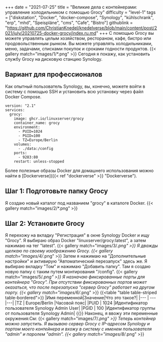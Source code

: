 +++
date = "2021-07-25"
title = "Великие дела с контейнерами: управление холодильником с помощью Grocy"
difficulty = "level-1"
tags = ["diskstation", "Docker", "docker-compose", "Synology", "kühlschrank", "erp", "mhd", "Speispläne", "cms", "Cafe", "Bistro"]
githublink = "https://github.com/ChristianKnedel/knedelverse/blob/main/content/post/2021/july/20210725-docker-grocy/index.ru.md"
+++
С помощью Grocy вы можете управлять целым хозяйством, рестораном, кафе, бистро или продовольственным рынком. Вы можете управлять холодильниками, меню, задачами, списками покупок и сроками годности продуктов.
{{< gallery match="images/1/*.png" >}}
Сегодня я покажу, как установить службу Grocy на дисковую станцию Synology.
## Вариант для профессионалов
Как опытный пользователь Synology, вы, конечно, можете войти в систему с помощью SSH и установить всю установку через файл Docker Compose.
```
version: "2.1"
services:
  grocy:
    image: ghcr.io/linuxserver/grocy
    container_name: grocy
    environment:
      - PUID=1024
      - PGID=100
      - TZ=Europe/Berlin
    volumes:
      - ./data:/config
    ports:
      - 9283:80
    restart: unless-stopped

```
Более полезные образы Docker для домашнего использования можно найти в [Dockerverse]({{< ref "dockerverse" >}} "Dockerverse").
## Шаг 1: Подготовьте папку Grocy
Я создаю новый каталог под названием "grocy" в каталоге Docker.
{{< gallery match="images/2/*.png" >}}

## Шаг 2: Установите Grocy
Я перехожу на вкладку "Регистрация" в окне Synology Docker и ищу "Grocy". Я выбираю образ Docker "linuxserver/grocy:latest", а затем нажимаю на тег "latest".
{{< gallery match="images/3/*.png" >}}
Я дважды щелкаю по своему изображению Grocy.
{{< gallery match="images/4/*.png" >}}
Затем я нажимаю на "Дополнительные настройки" и активирую "Автоматический перезапуск" здесь же. Я выбираю вкладку "Том" и нажимаю "Добавить папку". Там я создаю новую папку с таким путем монтирования "/config".
{{< gallery match="images/5/*.png" >}}
Я назначаю фиксированные порты для контейнера "Grocy". При отсутствии фиксированных портов может оказаться, что после перезапуска "сервер Grocy" работает на другом порту.
{{< gallery match="images/6/*.png" >}}
{{<table "table table-striped table-bordered">}}
|Имя переменной|Значение|Что это такое?|
|--- | --- |---|
|TZ | Europe/Berlin |Часовой пояс|
|PUID | 1024 |Идентификатор пользователя Synology Admin User|
|PGID |	100 |Идентификатор группы от пользователя Synology Admin|
{{</table>}}
Наконец, я ввожу эти переменные окружения:См:
{{< gallery match="images/7/*.png" >}}
Теперь контейнер можно запустить. Я вызываю сервер Grocy с IP-адресом Synology и портом моего контейнера и вхожу в систему с именем пользователя "admin" и паролем "admin".
{{< gallery match="images/8/*.png" >}}

